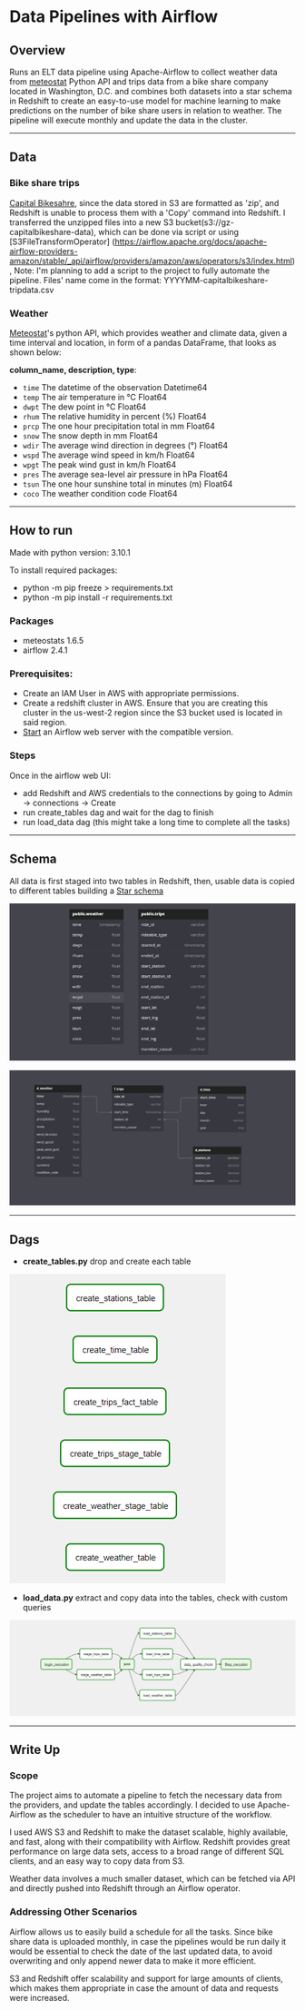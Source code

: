 # Data Pipelines with Airflow

## Overview

Runs an ELT data pipeline using Apache-Airflow to collect weather data from [meteostat](https://dev.meteostat.net/python/)
Python API and trips data from a bike share company located in Washington, D.C. and combines both datasets into a star
schema in Redshift to create an easy-to-use model for machine learning to make predictions on the number of
bike share users in relation to weather. The pipeline will execute monthly and update the data in the cluster.

---

## Data

### Bike share trips

[Capital Bikesahre](https://ride.capitalbikeshare.com/system-data), since the data stored in S3
are formatted as 'zip', and Redshift is unable to process them with a 'Copy' command into Redshift. I transferred the unzipped
files into a new S3 bucket(s3://gz-capitalbikeshare-data), which can be done via script or using [S3FileTransformOperator]
(https://airflow.apache.org/docs/apache-airflow-providers-amazon/stable/_api/airflow/providers/amazon/aws/operators/s3/index.html),
Note: I'm planning to add a script to the project to fully automate the pipeline.
Files' name come in the format: YYYYMM-capitalbikeshare-tripdata.csv

### Weather
[Meteostat](https://dev.meteostat.net/python/)'s python API, which provides weather and climate data, given a time interval and
location, in form of a pandas DataFrame, that looks as shown below:

**column_name, description, type**:
- `time` The datetime of the observation	        Datetime64
- `temp` The air temperature in °C	                Float64
- `dwpt` The dew point in °C	                    Float64
- `rhum` The relative humidity in percent (%)	    Float64
- `prcp` The one hour precipitation total in mm	    Float64
- `snow` The snow depth in mm	                    Float64
- `wdir` The average wind direction in degrees (°)	Float64
- `wspd` The average wind speed in km/h	            Float64
- `wpgt` The peak wind gust in km/h	                Float64
- `pres` The average sea-level air pressure in hPa	Float64
- `tsun` The one hour sunshine total in minutes (m)	Float64
- `coco` The weather condition code	                Float64

---

## How to run

Made with python version: 3.10.1

To install required packages:
- python -m pip freeze > requirements.txt
- python -m pip install -r requirements.txt

### Packages
- meteostats 1.6.5
- airflow 2.4.1

### Prerequisites:
- Create an IAM User in AWS with appropriate permissions.
- Create a redshift cluster in AWS. Ensure that you are creating this cluster in the us-west-2 region since the S3
bucket used is located in said region.
- [Start](https://airflow.apache.org/docs/apache-airflow/2.4.1/start.html) an Airflow web server with the compatible version.

### Steps
Once in the airflow web UI:
- add Redshift and AWS credentials to the connections by going to Admin -> connections -> Create
- run create_tables dag and wait for the dag to finish
- run load_data dag (this might take a long time to complete all the tasks)

---

## Schema
 
All data is first staged into two tables in Redshift, then, usable data is copied to different tables
building a [Star schema](https://en.wikipedia.org/wiki/Star_schema)

![Staging tables](imgs/staging_tables.PNG)

![Schema](imgs/table_structure.PNG)

---

## Dags

- **create_tables.py** drop and create each table

![create_tables Dag](imgs/create_tables_dag.PNG)

- **load_data.py** extract and copy data into the tables, check with custom queries

![load_data Dag](imgs/load_data_dag.PNG)

---

## Write Up

### Scope

The project aims to automate a pipeline to fetch the necessary data from the providers, and update the tables
accordingly. I decided to use Apache-Airflow as the scheduler to have an intuitive structure of the workflow.

I used AWS S3 and Redshift to make the dataset scalable, highly available, and fast, along with their compatibility with
Airflow. Redshift provides great performance on large data sets, access to a broad range of different SQL clients,
and an easy way to copy data from S3.

Weather data involves a much smaller dataset, which can be fetched via API and directly pushed into Redshift through
an Airflow operator.

### Addressing Other Scenarios

Airflow allows us to easily build a schedule for all the tasks. Since bike share data is uploaded monthly, in case the
pipelines would be run daily it would be essential to check the date of the last updated data, to avoid
overwriting and only append newer data to make it more efficient.
 
S3 and Redshift offer scalability and support for large amounts of clients, which makes them appropriate in case
the amount of data and requests were increased.